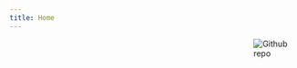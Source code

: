 ```yaml
---
title: Home
---
```


<!--[<img src="https://i.loli.net/2019/05/20/5ce26712d560d41699.png" style="max-width:15%;min-width:40px;float:right;" alt="Github repo" />](https://blog.mygoooosh.com)-->
[<img src="https://i.loli.net/2020/08/29/qJODMbizwA5gxKr.png" style="max-width:15%;min-width:40px;float:right;" alt="Github repo" />](https://blog.mygoooosh.com)
